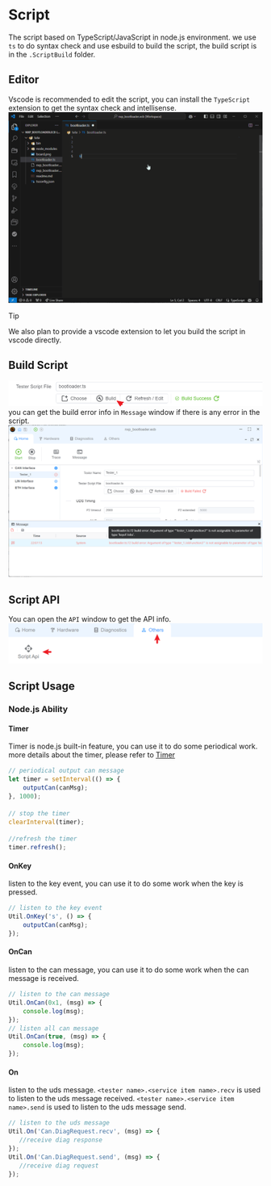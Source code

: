 # Script

The script based on TypeScript/JavaScript in node.js environment. we use `ts` to do syntax check and use esbuild to build the script, the build script is in the `.ScriptBuild` folder.

## Editor

Vscode is recommended to edit the script, you can install the `TypeScript` extension to get the syntax check and intellisense.
![alt text](script1.gif)

> [!TIP]
> We also plan to provide a vscode extension to let you build the script in vscode directly.

## Build Script
![alt text](image.png)
you can get the build error info in `Message` window if there is any error in the script.
![alt text](image-1.png)

## Script API
You can open the `API` window to get the API info.
![alt text](image-2.png)

## Script Usage

### Node.js Ability

#### Timer

Timer is node.js built-in feature, you can use it to do some periodical work. more details about the timer, please refer to [Timer](https://nodejs.org/api/timers.html)

```typescript
// periodical output can message
let timer = setInterval(() => {
    outputCan(canMsg);
}, 1000);

// stop the timer
clearInterval(timer);

//refresh the timer
timer.refresh();
```

#### OnKey

listen to the key event, you can use it to do some work when the key is pressed.

```typescript
// listen to the key event
Util.OnKey('s', () => {
    outputCan(canMsg);
});

```

#### OnCan

listen to the can message, you can use it to do some work when the can message is received.

```typescript
// listen to the can message
Util.OnCan(0x1, (msg) => {
    console.log(msg);
});
// listen all can message
Util.OnCan(true, (msg) => {
    console.log(msg);
});

```

#### On
listen to the uds message.
`<tester name>.<service item name>.recv` is used to listen to the uds message received.
`<tester name>.<service item name>.send` is used to listen to the uds message send.
```typescript
// listen to the uds message
Util.On('Can.DiagRequest.recv', (msg) => {
   //receive diag response
});
Util.On('Can.DiagRequest.send', (msg) => {
   //receive diag request
});


```
